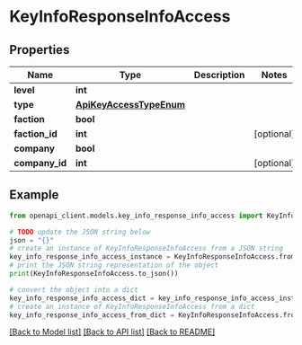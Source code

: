 # KeyInfoResponseInfoAccess


## Properties

Name | Type | Description | Notes
------------ | ------------- | ------------- | -------------
**level** | **int** |  | 
**type** | [**ApiKeyAccessTypeEnum**](ApiKeyAccessTypeEnum.md) |  | 
**faction** | **bool** |  | 
**faction_id** | **int** |  | [optional] 
**company** | **bool** |  | 
**company_id** | **int** |  | [optional] 

## Example

```python
from openapi_client.models.key_info_response_info_access import KeyInfoResponseInfoAccess

# TODO update the JSON string below
json = "{}"
# create an instance of KeyInfoResponseInfoAccess from a JSON string
key_info_response_info_access_instance = KeyInfoResponseInfoAccess.from_json(json)
# print the JSON string representation of the object
print(KeyInfoResponseInfoAccess.to_json())

# convert the object into a dict
key_info_response_info_access_dict = key_info_response_info_access_instance.to_dict()
# create an instance of KeyInfoResponseInfoAccess from a dict
key_info_response_info_access_from_dict = KeyInfoResponseInfoAccess.from_dict(key_info_response_info_access_dict)
```
[[Back to Model list]](../README.md#documentation-for-models) [[Back to API list]](../README.md#documentation-for-api-endpoints) [[Back to README]](../README.md)


